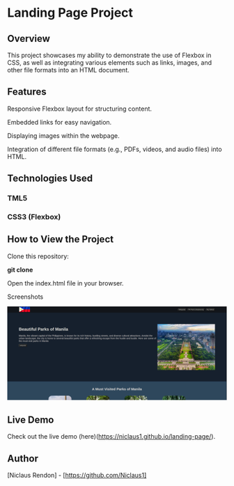 # Landing Page Project

## Overview

This project showcases my ability to demonstrate the use of Flexbox in CSS, as well as integrating various elements such as links, images, and other file formats into an HTML document.

## Features

Responsive Flexbox layout for structuring content.

Embedded links for easy navigation.

Displaying images within the webpage.

Integration of different file formats (e.g., PDFs, videos, and audio files) into HTML.

## Technologies Used

### TML5

### CSS3 (Flexbox)

## How to View the Project

Clone this repository:

**git clone <repository-url>**

Open the index.html file in your browser.

Screenshots

![website-screenshot](./img/landing-page-screenshot.png)

## Live Demo

Check out the live demo (here)(https://niclaus1.github.io/landing-page/).

## Author

[Niclaus Rendon] - [https://github.com/Niclaus1]